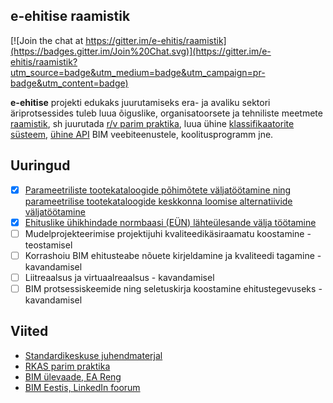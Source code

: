 ## e-ehitise raamistik

[![Join the chat at https://gitter.im/e-ehitis/raamistik](https://badges.gitter.im/Join%20Chat.svg)](https://gitter.im/e-ehitis/raamistik?utm_source=badge&utm_medium=badge&utm_campaign=pr-badge&utm_content=badge)

**e-ehitise** projekti edukaks juurutamiseks era- ja avaliku sektori äriprotsessides tuleb luua õiguslike, organisatoorsete ja tehniliste meetmete <a href="https://github.com/e-ehitis/raamistik/issues">raamistik</a>, sh juurutada <a href="http://www.buildingsmart.org/standards/technical-vision/open-standards-101/">r/v parim praktika</a>, luua ühine <a href="https://github.com/e-ehitis/raamistik/labels/klassifikaator">klassifikaatorite süsteem</a>, <a href="https://github.com/e-ehitis/raamistik/labels/API">ühine API</a> BIM veebiteenustele, koolitusprogramm jne.

## Uuringud

- [x] [Parameetriliste tootekataloogide põhimõtete väljatöötamine ning parameetrilise tootekataloogide keskkonna loomise alternatiivide väljatöötamine](https://www.mkm.ee/sites/default/files/kirjanduse_ulevaade_v131115.pdf)
- [x] [Ehituslike ühikhindade normbaasi (EÜN) lähteülesande välja töötamine](https://www.dropbox.com/s/2d9k5krngf4nd58/E%C3%9CN%20uuringu%20aruanne%20141128.pdf?dl=0)
- [ ] Mudelprojekteerimise projektijuhi kvaliteedikäsiraamatu koostamine - teostamisel
- [ ] Korrashoiu BIM ehitusteabe nõuete kirjeldamine ja kvaliteedi tagamine - kavandamisel
- [ ] Liitreaalsus ja virtuaalreaalsus - kavandamisel
- [ ] BIM protsessiskeemide ning seletuskirja koostamine ehitustegevuseks - kavandamisel

## Viited
- [Standardikeskuse juhendmaterjal](http://www.evs.ee/Tootedjateenused/Tasutajuhendmaterjalid/tabid/380/Default.aspx)
- [RKAS parim praktika](http://www.rkas.ee/parim-praktika/bim)
- [BIM ülevaade, EA Reng](http://www.eareng.ee/wp-content/uploads/2013/01/BIM-EA_Reng_2011.pdf)
- [BIM Eestis, LinkedIn foorum](https://www.linkedin.com/groups?home=&gid=1987144)
